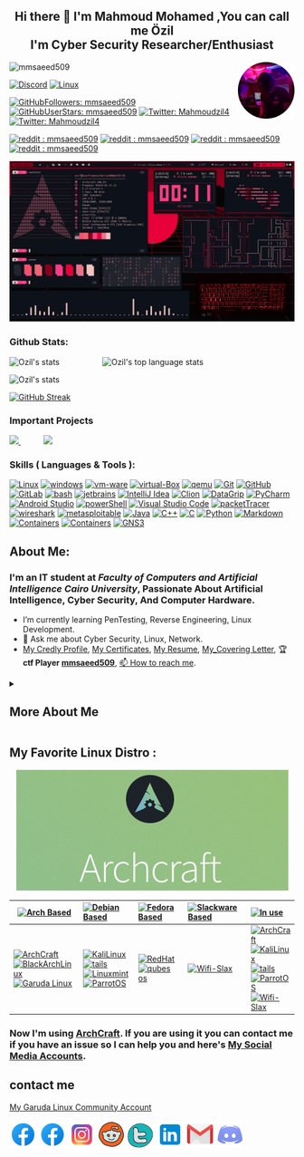 <h2 align="center">Hi there 👋 I'm Mahmoud Mohamed ,You can call me Özil<br /> I'm Cyber Security Researcher/Enthusiast </h3>


<img align="right" width="100" height="100" src="/Images/OZIL.png">

<p align="left"> <img src="https://komarev.com/ghpvc/?username=mmsaeed509&label=Profile%20views&color=informational&style=plastic" alt="mmsaeed509" /> </p> 

[![Discord](https://img.shields.io/badge/discord-Discord-05122A?style=plastic&logo=Discord&color=informational)](https://github.com/mmsaeed509/mmsaeed509/blob/f1a8d5798f105d7fb752b6267704c08376a2c0f5/discordAcc.md)
[![Linux](https://img.shields.io/badge/gitlab-mmsaeed509-05122A?style=plastic&logo=gitlab&logoColor=informational&color=informational)](https://gitlab.com/mmsaeed509)


[![GitHubFollowers: mmsaeed509](https://img.shields.io/github/followers/mmsaeed509?style=social)](https://github.com/mmsaeed509)
[![GitHubUserStars: mmsaeed509](https://img.shields.io/github/stars/mmsaeed509?style=social)](https://github.com/mmsaeed509)
[![Twitter: Mahmoudzil4](https://img.shields.io/twitter/follow/Mahmoudzil4?style=social)](https://twitter.com/Mahmoudzil4)
[![Twitter: Mahmoudzil4](https://img.shields.io/twitter/url?style=social&url=https%3A%2F%2Ftwitter.com%2FMahmoudzil4)](https://twitter.com/Mahmoudzil4)

[![reddit : mmsaeed509](https://img.shields.io/reddit/subreddit-subscribers/mmsaeed509?style=social)](https://www.reddit.com/user/mmsaeed509)
[![reddit : mmsaeed509](https://img.shields.io/reddit/user-karma/link/mmsaeed509?style=social)](https://www.reddit.com/user/mmsaeed509)
[![reddit : mmsaeed509](https://img.shields.io/reddit/user-karma/comment/mmsaeed509?style=social)](https://www.reddit.com/user/mmsaeed509)
[![reddit : mmsaeed509](https://img.shields.io/reddit/user-karma/combined/mmsaeed509?style=social)](https://www.reddit.com/user/mmsaeed509)

<!--  My LinuxDesktopSetup  -->

[![My-Linux-Setup](/gif/My-Linux-Setup.gif)](https://drive.google.com/file/d/1kZ2f0L3Fgm0dajaTGamLk5uDqKoYlFmC/view?usp=sharing)


<!--  My LinuxDesktopSetup  -->

### Github Stats:
<!--
            &nbsp; -> space
            &emsp; -> 4x(&nbsp;)
-->
<p align="left">
    <img height="165" src="https://github-readme-stats.vercel.app/api?username=mmsaeed509&count_private=true&include_all_commits=true&theme=tokyonight" alt="Ozil's stats" /> &emsp;&emsp;&emsp;&emsp;&nbsp;&nbsp;&nbsp;
    <img src="https://github-readme-stats.vercel.app/api/top-langs/?username=mmsaeed509&layout=compact&theme=tokyonight" alt="Ozil's top language stats" />
</p>

<p align="left">
    <img src="https://github-profile-trophy.vercel.app/?username=mmsaeed509&theme=darkhub&margin-w=15&margin-h=15&column=8&v=2" alt="Ozil's stats" />
</p>

<!--  -->

[![GitHub Streak](http://github-readme-streak-stats.herokuapp.com?user=mmsaeed509&theme=tokyonight&date_format=j%20M%5B%20Y%5D&border=1A1B27)](https://git.io/streak-stats)

### Important Projects
            
<a href="https://github.com/mmsaeed509/My-Linux-Customization">
  <img src="https://github-readme-stats.vercel.app/api/pin/?username=mmsaeed509&repo=My-Linux-Customization&layout=compact&theme=tokyonight" />
</a>
            &emsp;&emsp;&nbsp;&nbsp;
<a href="https://github.com/mmsaeed509/Ransomware">
  <img src="https://github-readme-stats.vercel.app/api/pin/?username=mmsaeed509&repo=Ransomware&layout=compact&theme=tokyonight" />
</a>  
            
            
</p>


<!--  -->


### Skills ( Languages & Tools ):
[![Linux](https://img.shields.io/badge/OS-Linux-05122A?style=plastic&logo=Linux&color=informational)](https://www.linux.org/)
[![windows](https://img.shields.io/badge/OS-windows-05122A?style=plastic&logo=windows&logoColor=informational&color=informational)](https://www.microsoft.com/en-us/windows)
[![vm-ware](https://img.shields.io/badge/VM-vmware-05122A?style=plastic&logo=vmware&color=informational)](https://www.vmware.com/mena.html)
[![virtual-Box](https://img.shields.io/badge/VM-virtual%20Box-05122A?style=plastic&logo=virtualBox&color=informational)](https://www.virtualbox.org/)
[![qemu](https://img.shields.io/badge/VM-qemu-05122A?style=plastic&logo=qemu&color=informational)](https://www.qemu.org/)
[![Git](https://img.shields.io/badge/git-Git-05122A?style=plastic&logo=git&color=informational)](https://git-scm.com/)
[![GitHub](https://img.shields.io/badge/tool-GitHub-05122A?style=plastic&logo=github&&color=informational)](https://github.com/)
[![GitLab](https://img.shields.io/badge/tool-GitLab-05122A?style=plastic&logo=gitlab&&color=informational)](https://gitlab.com/)
[![bash](https://img.shields.io/badge/Shell-Bash-informational?style=flat&logo=gnu-bash&color=informational)](https://www.gnu.org/software/bash/)
[![jetbrains](https://img.shields.io/badge/jetbrains-jetbrains-05122A?style=plastic&logo=jetbrains&color=informational)](https://www.jetbrains.com/)
[![IntelliJ Idea](https://img.shields.io/badge/jetbrains-IntelliJ%20Idea-05122A?style=plastic&logo=intellij-idea&color=informational)](https://www.jetbrains.com/idea/)
[![Clion](https://img.shields.io/badge/jetbrains-CLion-05122A?style=plastic&logo=clion&color=informational)](https://www.jetbrains.com/clion/)
[![DataGrip](https://img.shields.io/badge/jetbrains-DataGrip-05122A?style=plastic&logo=datagrip&color=informational)](https://www.jetbrains.com/datagrip/)
[![PyCharm](https://img.shields.io/badge/jetbrains-pycharm-05122A?style=plastic&logo=pycharm&color=informational)](https://www.jetbrains.com/pycharm/)
[![Android Studio](https://img.shields.io/badge/tool-Android%20Studio-05122A?style=plastic&logo=android-studio&color=informational)](https://developer.android.com/studio)
[![powerShell](https://img.shields.io/badge/Shell-powerShell-05122A?style=plastic&logo=powerShell&color=informational)](https://docs.microsoft.com/en-us/powershell/)
[![Visual Studio Code](https://img.shields.io/badge/tool-Visual%20Studio%20Code-05122A?style=plastic&logo=visual-studio-code&color=informational)](https://code.visualstudio.com/)
[![packetTracer](https://img.shields.io/badge/Cisco-packetTracer-05122A?style=plastic&logo=cisco&color=informational)](https://www.netacad.com/)
[![wireshark](https://img.shields.io/badge/Networking-wireshark-05122A?style=plastic&logo=wireshark&color=informational)](https://www.wireshark.org/)
[![metasploitable](https://img.shields.io/badge/HackingTools-metasploitable-05122A?style=plastic&logo=metasploitable&color=informational)](https://sourceforge.net/projects/metasploitable/files/Metasploitable2/)
[![Java](https://img.shields.io/badge/language-Java-05122A?style=plastic&logo=Java&color=informational)](https://www.java.com/en/)
[![C++](https://img.shields.io/badge/language-C++-05122A?style=plastic&logo=c%2B%2B&color=informational)](https://www.cprogramming.com/)
[![C](https://img.shields.io/badge/language-C-05122A?style=plastic&logo=c&color=informational)](https://www.cprogramming.com/)
[![Python](https://img.shields.io/badge/language-Python-05122A?style=plastic&logo=python&color=informational)](https://www.python.org/)
[![Markdown](https://img.shields.io/badge/language-Markdown-05122A?style=plastic&logo=markdown&color=informational)](https://www.markdownguide.org/)
[![Containers](https://img.shields.io/badge/Containers-Docker-05122A?style=plastic&logo=docker&color=informational)](https://www.docker.com/)
[![Containers](https://img.shields.io/badge/Containers-podman-05122A?style=plastic&logo=podman&color=informational)](https://podman.io/)
[![GNS3](https://img.shields.io/badge/Networking-GNS3-05122A?style=plastic&logo=gns&color=informational)](https://www.gns3.com/)

## About Me:
<!-- ![IMG_20210805_181827](https://github.com/mmsaeed509/mmsaeed509/blob/main/Images/ozil-Setup.jpg) -->

### I'm an IT student at *Faculty of Computers and Artificial Intelligence Cairo University*, Passionate About Artificial Intelligence, Cyber Security, And Computer Hardware. 
* I’m currently learning PenTesting, Reverse Engineering, Linux Development.
* 💬 Ask me about Cyber Security, Linux, Network.
* [My Credly Profile](https://www.credly.com/users/mahmoud-ahmed.f374e933), [My Certificates](Certifications_cv/), [My Resume](Certifications_cv/Mahmoud's%20Resume.pdf), [My_Covering Letter](/Certifications_cv/Mahmoud_CoveringLetter.pdf), 🏆 __ctf Player [mmsaeed509](https://cybertalents.com/dashboard)__, [📫 How to reach me](#contact-me).
<!-- START OF MORE ABOUT ME -->

<details>
   <summary><h2> More About Me </h2></summary>
<!--   <h1 align="center">More About Me  </h1> -->

![](/gif/meSetup.gif)

## My Favorite Youtube Channels : [![YouTube](https://img.icons8.com/color/48/000000/youtube--v1.png)](https://www.youtube.com/)
</br>

### *Tech & Cyber Security & Network & Linux & Programming Channels*

[![Ashraf Ayad](https://yt3.ggpht.com/LdRSJTE40aIW7h3RRCUtSU3WLgqyB8v28LYJLiBc68QEKOb_VVsH66JaTPBY7PCeaJCjjH9UfvA=s88-c-k-c0x00ffffff-no-rj)](https://www.youtube.com/channel/UCpv2k4bgoPJw1NXPBljDWpw)
[![David Bombal](https://yt3.ggpht.com/ytc/AKedOLTVmtLFnPv-D9wjVmCdD7bSmVSARDsKBxFeXoh5=s88-c-k-c0x00ffffff-no-rj)](https://www.youtube.com/c/DavidBombal)
[![NetworkChuck](https://yt3.ggpht.com/ytc/AKedOLTHjL08GyIUwy_6DxA3GtUzyPU1aOs2CwgNtuRJ4A=s88-c-k-c0x00ffffff-no-rj)](https://www.youtube.com/c/NetworkChuck)
[![John Hammond](https://yt3.ggpht.com/ytc/AKedOLSKaXhsJjVcucr6ZGs4aFaBu_Qy-oY5z1KBLVGh0Q=s88-c-k-c0x00ffffff-no-rj)](https://www.youtube.com/c/JohnHammond010)
[![Hak5](https://yt3.ggpht.com/ytc/AKedOLQLYwUybycVx47iqpJ-AbSCPACIltHBWax5J8-Uzg=s88-c-k-c0x00ffffff-no-rj)](https://www.youtube.com/channel/UC3s0BtrBJpwNDaflRSoiieQ)
[![ALFA Network Inc](https://yt3.ggpht.com/ytc/AKedOLQqCL-n54irXAaYTl_fAFJzeygWY-MrD4qN61Kg=s88-c-k-c0x00ffffff-no-rj)](https://www.youtube.com/alfanetworkinc)
[![Chris Titus Tech](https://yt3.ggpht.com/ytc/AKedOLTE8sCvbu2Gebpjlu_bX4YJxwFbnKai7m8zxWD05g=s88-c-k-c0x00ffffff-no-rj)](https://www.youtube.com/channel/UCg6gPGh8HU2U01vaFCAsvmQ)
[![TechHut](https://yt3.ggpht.com/TUoF-6QCUIKy6XgFtMG5FWi5FLVhtaUPtTOLvE7Ca3eJif1_RKBci07fKK-QvKxhC0HALEBH7Q=s88-c-k-c0x00ffffff-no-rj)](https://www.youtube.com/c/TechHutHD)
[![freeCodeCamp.org](https://yt3.ggpht.com/ytc/AKedOLTtJvQ1Vfew91vemeLaLdhjOwGx3tTBLlreK_QUyA=s88-c-k-c0x00ffffff-no-rj)](https://www.youtube.com/c/Freecodecamp)
[![Abdul Bari](https://yt3.ggpht.com/ytc/AKedOLQ0ZzmuKDUAnn9PnXylG707Oii6hd73U8rXbRGW=s88-c-k-c0x00ffffff-no-rj)](https://www.youtube.com/channel/UCZCFT11CWBi3MHNlGf019nw)
[![Ghassan Shobaki Computer Science Lectures](https://yt3.ggpht.com/ytc/AKedOLRziOyQOebV9TKKzlhnrOtR0vtXCcbVg3x-YQ83=s88-c-k-c0x00ffffff-no-rj)](https://www.youtube.com/channel/UCthr5rA6EA4c1S0L2OOiygA)
[![Linus Tech Tips](https://yt3.ggpht.com/ytc/AKedOLTK0y25C0RJiEngT1ae9mrZLXIortPD-DKQxOlRkw=s88-c-k-c0x00ffffff-no-rj)](https://www.youtube.com/channel/UCXuqSBlHAE6Xw-yeJA0Tunw)
[![ExplainingComputers](https://yt3.ggpht.com/U__DRmlaSCOXd6DLbo0luGSwy3QcWZ2qn3mKiopA_pGAc1-2IulmKBxf61WiAX5BLb-7nMylng8=s88-c-k-c0x00ffffff-no-rj)](https://www.youtube.com/channel/UCbiGcwDWZjz05njNPrJU7jA)
[![SavvyNik](https://yt3.ggpht.com/ytc/AKedOLSoSCjd3Z-XOmSwaQBRfF--xJubceEw7NGSODt0mA=s88-c-k-c0x00ffffff-no-rj)](https://www.youtube.com/channel/UC3yaWWA9FF9OBog5U9ml68A)
[![Tech Talk](https://yt3.ggpht.com/ytc/AKedOLTwzfvzibolhjN7T8079z65wsO0jcT9h0TrMhASbA=s88-c-k-c0x00ffffff-no-rj)](https://www.youtube.com/channel/UCKSI_yXeN8tp7oE7YHFNDrw)
[![EF - Linux Made Simple](https://yt3.ggpht.com/ytc/AKedOLTgRNtVazS9dUng0bQKKG7HSLgNWcrLrFSApYAK8g=s88-c-k-c0x00ffffff-no-rj)](https://www.youtube.com/channel/UCX_WM2O-X96URC5n66G-hvw)
[![The Linux Foundation](https://yt3.ggpht.com/ytc/AKedOLSBqsaJopctjWq-q-9cmPjDu3sUoYKGeZTuZ7wOd0w=s88-c-k-c0x00ffffff-no-rj)](https://www.youtube.com/channel/UCfX55Sx5hEFjoC3cNs6mCUQ)
[![Fireship](https://yt3.ggpht.com/ytc/AKedOLR5CDv14gL4DQ7I4gxIlBMY6u-CNsq2qfeev48R2g=s88-c-k-c0x00ffffff-no-rj)](https://www.youtube.com/c/Fireship/videos)
[![Computerphile](https://yt3.ggpht.com/ytc/AKedOLRIHOJ6csLm65iTTRAyXNdoiM4RVa3et7bsWLmqBg=s88-c-k-c0x00ffffff-no-rj)](https://www.youtube.com/channel/UC9-y-6csu5WGm29I7JiwpnA)
[![Clear Code](https://yt3.ggpht.com/aQ-U3cm79DzvECgOWdfZz6PIbf3xPMe3ZfCf5McgALiBUXJmYcDQPBavxjqHE4GOLLobsOIVIg=s88-c-k-c0x00ffffff-no-rj)](https://www.youtube.com/channel/UCznj32AM2r98hZfTxrRo9bQ)
[![Chris Titus Crypto](https://yt3.ggpht.com/_5f8hST3tx2XE99e_IKV6IIYrME0hAv7tjh8sjlPHhQ9w1RBzff-YeSix8OG16D_0rI1gIV5=s88-c-k-c0x00ffffff-no-rj)](https://www.youtube.com/c/ChrisTitusCrypto/videos)
[![https://www.youtube.com/user/TheYoctoProject](https://yt3.ggpht.com/ytc/AKedOLRfNp21jIjDtIMDjZ_eFh5GbjMUD8Es1ml9r12M=s88-c-k-c0x00ffffff-no-rj)](https://www.youtube.com/user/TheYoctoProject)

### *Gaming & Setup & Review Channels*

[![Jarrod'sTech](https://yt3.ggpht.com/ytc/AKedOLQHi6TAHmHUwAqdCwj_3688KLEHkXxYEhUvnuv1Kg=s88-c-k-c0x00ffffff-no-rj)](https://www.youtube.com/channel/UC2Rzju32yQPkQ7oIhmeuLwg)
[![Tech Quotes](https://yt3.ggpht.com/ytc/AKedOLQV1IhA89LrDlUyXcVLOhyYHanHLIkG0p-SsKaN=s88-c-k-c0x00ffffff-no-rj)](https://www.youtube.com/channel/UCsAPtCbNnz436DaAr9S3jUw)
[![EPIC HARDWARE](https://yt3.ggpht.com/ytc/AKedOLT6N1RBKVw9lwigR2RF7z59F9XSwtDmlx7idVV8=s88-c-k-c0x00ffffff-no-rj)](https://www.youtube.com/channel/UC-MKe5ZS6BoXYfSIyP8puCg/featured)
[![سنكرة SANKARA](https://yt3.ggpht.com/ytc/AKedOLQ341O5dYPL0sZVkhmaj22Sr7iNYMC33w1f3KFuUQ=s88-c-k-c0x00ffffff-no-rj)](https://www.youtube.com/channel/UCNR623NFV3DbWpPTrA8cI_A)
[![Omardizer | عمرديزر](https://yt3.ggpht.com/ytc/AKedOLSHnYVS6_m1nE_EKdL8RqlADPkAc3uJh5CbUg1-gg=s88-c-k-c0x00ffffff-no-rj)](https://www.youtube.com/channel/UC1FYFqgdW_1LueJTmXn-8cg)
[![Matthew Moniz](https://yt3.ggpht.com/ytc/AKedOLT6qjOpmSn_Ynm9GpnWYBKyjEcpyjNS8P_B6qvvTRM=s88-c-k-c0x00ffffff-no-rj)](https://www.youtube.com/channel/UCVlMUh4WsDQvOxCJJXmWwdw)
[![D7MAS](https://yt3.ggpht.com/ytc/AKedOLT-UnUemVOnYosajnP-1NRIGEHRvD0CmGbH6rRu=s88-c-k-c0x00ffffff-no-rj)](https://www.youtube.com/user/SgtDhmas/channels)
[![Arabhardware - عرب هاردوير](https://yt3.ggpht.com/ytc/AKedOLSZPULXksuZCTCZKhEttms9Fyfl0AKbfQ7IRBnFtA=s88-c-k-c0x00ffffff-no-rj)](https://www.youtube.com/channel/UC4hJegNmN0gKiJMgVk3icHg)
[![Cambotar | كمبوطر ](https://yt3.ggpht.com/fsy0MPpnKZE2xBSrOJTbhtdOyBTGX0sq8gRmfE2CmXluga3WLI_FiIhyx4DMsyOXbQSUJEnQ=s88-c-k-c0x00ffffff-no-rj)](https://www.youtube.com/channel/UC-BZxIdlztx9bvptinxpnlg)
[![DIY Perks](https://yt3.ggpht.com/ytc/AKedOLS6UPNPQPwGeEU9cSybQQ9e3TiPAe7yyUu4eMcMRQ=s88-c-k-c0x00ffffff-no-rj)](https://www.youtube.com/c/DIYPerks)
[![Android Basha | أندرويد باشا](https://yt3.ggpht.com/gpNF-Hqc8iZJYgIxpRtWVB3K4-v0-yGjl5nxyDKmgS7UigeiW0V9M2T46D__j9ZNN1Xnc0G2=s88-c-k-c0x00ffffff-no-rj)](https://www.youtube.com/c/AndroidBasha)
[![Camera Basha | كاميرا باشا](https://yt3.ggpht.com/ytc/AKedOLTnyxq2_98g8qFyiTr1XBwVBLDKDUDEN_usWWNf=s88-c-k-c0x00ffffff-no-rj)](https://www.youtube.com/channel/UCSg5-KvujMNs7nOj4WgLt3g)
[![Gaming Basha | جيمنج باشا](https://yt3.ggpht.com/zLeFfYO3_5AIhs_Oc2duuP6PS6-cb_Mz_7HYl__62PTeMuU3F8AQmOAt8HIR743HMNonkrLB=s88-c-k-c0x00ffffff-no-rj)](https://www.youtube.com/channel/UCIWgNj19ia7sR7cxJkIKsLw)
[![Salah G. Hamed](https://yt3.ggpht.com/4m4tlROMNFvfCASbhN0sHwLC3kdz1XAKhz75zrH1qzOTzNdKq7AdjeqCiss1JVCvY8EpSrOuaw=s88-c-k-c0x00ffffff-no-rj)](https://www.youtube.com/user/SalahSelwady)
[![Mustafa El-Feki - مصطفى الفقي](https://yt3.ggpht.com/5ZlPWfV6nIWIN9Lcc9mOdJgf514it0ir675qlUvnq3_awpBZyILPSQa_NwZcxFbaoUNaxrhyaA=s88-c-k-c0x00ffffff-no-rj)](https://www.youtube.com/channel/UCIij97kWTAKuVPE1DBlZvaw)
[![Designs By IFR](https://yt3.ggpht.com/ytc/AKedOLQ5yPJN3daHYRh68muDONqKbB7gfwC9-1CFaLw2aw=s88-c-k-c0x00ffffff-no-rj)](https://www.youtube.com/channel/UCV11AccJeiMX4ZyHErV2oPw)
[![UTD Saudi فيصل السيف ](https://yt3.ggpht.com/ytc/AKedOLTOGUUJZWTSApSvJpSo8q6b3LNPtd-1fg5m4W7R=s88-c-k-c0x00ffffff-no-rj)](https://www.youtube.com/c/uptodateksa2)
[![ARTech](https://yt3.ggpht.com/ZWhXvV_0DwYkPnvT4eDbnnYjzMi2kT_Lh_d7tjXWdZ8sXJAXlrKeJspDaNNk3XZSR4EuRQyC=s88-c-k-c0x00ffffff-no-rj)](https://www.youtube.com/channel/UCaTeZaCUYuwRTpyPFoLCtWA)
[![AHW Esports](https://yt3.ggpht.com/ytc/AKedOLQ6Iuums2QHcaGkVlLYwDQaSz8GpPbDi9KHIh3X=s88-c-k-c0x00ffffff-no-rj)](https://www.youtube.com/channel/UCmFHCQfTa4i39pyW1_agCaw)
[![ARGamez](https://yt3.ggpht.com/Iw1So2MUVIU6DSD-zK_R6UBM7DgCTX2V356IFYwrtze_4pceVHeXXcfO5v2f9DOTy4I00h7jdIA=s88-c-k-c0x00ffffff-no-rj)](https://www.youtube.com/channel/UCb5Gfvwr0sfG-tudqYc_tBg)
[![AHW Benchmarks](https://yt3.ggpht.com/DmkfZVEGqOM4lpV_fhZvKJ5FJb3ZCRoTZOQGXEyo3saSEDj7QCMC0qs4ahvnx5uyRli3hU8pOjs=s88-c-k-c0x00ffffff-no-rj)](https://www.youtube.com/channel/UC6xR50My4y5gDZK_OhkuKEA)
[![Yalla League](https://yt3.ggpht.com/ytc/AKedOLS0w_8aVifUZSsoqmQME89_5qpUbc2s9IPsOLIO=s88-c-k-c0x00ffffff-no-rj)](https://www.youtube.com/channel/UCWJWmv4WsHTYEcGCh0MI_yA)

###   *JetBrains Channels*

[![JetBrainsTV](https://yt3.ggpht.com/ytc/AKedOLTqWbbqTs-obiyFw5ZDvKGYXHnaSU6kY0ciqw0oFw=s88-c-k-c0x00ffffff-no-rj)](https://www.youtube.com/user/JetBrainsTV/channels)
[![IntelliJ IDEA by JetBrains](https://yt3.ggpht.com/ytc/AKedOLR7gbzR0xhCIkhUAzw6lBiMvYUg7GSUEB3rrpiNYg=s88-c-k-c0x00ffffff-no-rj)](https://www.youtube.com/user/intellijideavideo)
[![PyCharm by JetBrains](https://yt3.ggpht.com/ytc/AKedOLQDA1klp1_3RHR-OF04DbnzSUxILe9uazyHsAjP=s88-c-k-c0x00ffffff-no-rj)](https://www.youtube.com/channel/UCak6beUTLlVmf0E4AmnQkmw)
[![nodiagnosticrequired](https://yt3.ggpht.com/ytc/AKedOLTum-rqqyQ5acBWoAb2qe4lduyZ4TtBqne9HLc2=s88-c-k-c0x00ffffff-no-rj)](https://www.youtube.com/channel/UCJZdS1wIqASD1MVrJyX8M2Q)
[![Kotlin by JetBrains](https://yt3.ggpht.com/QfykgcpEnn5dDj_yG8NwtcQiSiSSZuT091pzEACtBECGh7xuVydpV2l6rEw1IJB0kzLQaTKnfg=s88-c-k-c0x00ffffff-no-rj)](https://www.youtube.com/channel/UCP7uiEZIqci43m22KDl0sNw)
[![JetBrains Techlab](https://yt3.ggpht.com/f_aCqHDN3fXJ_T0HEvHyyRYoy4Z0zQ-whlVtXumhYrtRNMvZSL5bj9Mfj0y9iKxPFH--g6jP=s88-c-k-c0x00ffffff-no-rj)](https://www.youtube.com/channel/UCU1w5Rx4bnDjw6kh3qFdTbg)


### *Scientific Channels*

[![anaHr](https://yt3.ggpht.com/ytc/AKedOLSmlT3YjOGm8ULjUARe8daZkRzom1zqT5KH6iKE=s88-c-k-c0x00ffffff-no-rj)](https://www.youtube.com/c/anaHr)
[![Khan Academy](https://yt3.ggpht.com/ytc/AKedOLTYTpeOiL8n_l9gepDh3m3vczvElfHZO-BR6oAf=s88-c-k-c0x00ffffff-no-rj)](https://www.youtube.com/c/khanacademy)
[![PowerCert Animated Videos](https://yt3.ggpht.com/ytc/AKedOLRhwNZCszdNIave6ukHo3xv4fMR2zdW1Fl_TS8Lcg=s88-c-k-c0x00ffffff-no-rj)](https://www.youtube.com/channel/UCJQJ4GjTiq5lmn8czf8oo0Q)

### *FootBall & Entertainment & Economics and Others Channels*

[![INNA](https://yt3.ggpht.com/TD2TM2BSF2OfaDqsvSHxulpvfQ3xy5EsQ_9tg-a9Quni2Aw0lFCfJI6MjKT3jrO6ms-0k0n8ZDw=s88-c-k-c0x00ffffff-no-rj)](https://www.youtube.com/c/Inna/channels)
[![D7CAR](https://yt3.ggpht.com/ytc/AKedOLRtKz-dCpEF91uuzhn7RrYNHWETvcFzOwvK6e21=s88-c-k-c0x00ffffff-no-rj)](https://www.youtube.com/channel/UCjqr3uXUOoOCqzbzG4Ng_Ag)
[![ElKaweer - الكوير ](https://yt3.ggpht.com/ytc/AKedOLQXHr3-Z9hZiWcA7jUS_O4VpGD4l2CTpX9nveyiXw=s88-c-k-c0x00ffffff-no-rj)](https://www.youtube.com/channel/UCvRbdoDaIeiY6umPJg1L0KA)
[![Mamdouh NasrAllah](https://yt3.ggpht.com/ytc/AKedOLQrZVs2tAtB3vHZyByEdT38Li-o_NI2okjGIFe3Bg=s88-c-k-c0x00ffffff-no-rj)](https://www.youtube.com/channel/UC9c89meMU-ES5hb3CVAgIjQ)
[![MNEU](https://yt3.ggpht.com/Y04vRk57lxiqPaiz8SXglGX_dmAweusWyYfKVti4JWS45MJKcenBJZS-vTBDLMprewIKQkK4=s88-c-k-c0x00ffffff-no-rj)](https://www.youtube.com/user/NasrAllah99)
[![Omar Abdelrahim](https://yt3.ggpht.com/ytc/AKedOLR3JfcX0JwLPG3I2bV2D8i2xo1khQpzXFwFX4pM=s88-c-k-c0x00ffffff-no-rj)](https://www.youtube.com/channel/UCxmEEGYXJkgJJO12nJhXl5g)
[![اقتصاد الكوكب](https://yt3.ggpht.com/ytc/AKedOLTjvlaBHO_gyhx9dtAajhJrb75u_Y--YtMhfrTTzg=s88-c-k-c0x00ffffff-no-rj)](https://www.youtube.com/channel/UCjMdgUQQM68S7tdXspE45Ag)
[![المخبر الاقتصادي - Mokhbir Eqtisadi](https://yt3.ggpht.com/ytc/AKedOLQ4Kib6pue0ajUUgXRJiMZI6dbZt7qgLVn3EXbB_g=s88-c-k-c0x00ffffff-no-rj)](https://www.youtube.com/c/MokhbirEqtisadi)
[![German Football](https://yt3.ggpht.com/ytc/AKedOLTKQ0Ujgoi92io1hNgN56iSvZmyM_bYCxTwqKy2=s88-c-k-c0x00ffffff-no-rj)](https://www.youtube.com/c/GermanFootball)
[![Bundesliga](https://yt3.ggpht.com/ytc/AKedOLQRRttxgURK4xqE0A-GcFZlEhxL5skaKlYLjZtOyg=s88-c-k-c0x00ffffff-no-rj)](https://www.youtube.com/bundesligatv)
[![beIN SPORTS](https://yt3.ggpht.com/ytc/AKedOLT3ruHgMaBrdKn9IJwUZQen-8BlZeOy4J_2zG4gOw=s88-c-k-c0x00ffffff-no-rj)](https://www.youtube.com/c/beINSPORTS/channels)
[![Ahmed El-Beheiry_أحمد بحيري](https://yt3.ggpht.com/ytc/AKedOLQsNi7da9g2qpuKXGzpqOOygUjWrtyILMv9aJo5=s88-c-k-c0x00ffffff-no-rj)](https://www.youtube.com/c/AhmedBehiry)
[![Alshakhanah Alshangy](https://yt3.ggpht.com/ytc/AKedOLSPRlknL8LrgAuFmCpqTDQZYXGmSiCuqWRlJNItAg=s88-c-k-c0x00ffffff-no-rj)](https://www.youtube.com/c/AlshakhanahAlshangy)
[![محمد عدنان Mohamad Adnan](https://yt3.ggpht.com/ytc/AKedOLSz8tiRdtqVlfndyVVxqJczA5qvz95fcBa22smdiQ=s88-c-k-c0x00ffffff-no-rj)](https://www.youtube.com/channel/UCxUPU7lI249SW_j5WgByJRA)
[![FC Bayern Munich](https://yt3.ggpht.com/bUoqRSR8mGhGwTX0rPgsFUNAaDM2yZacgYOoSYtuv21-GXOGeDehD5glMD3S50YOsGYIvgsMWA=s88-c-k-c0x00ffffff-no-rj)](https://www.youtube.com/c/fcbayern)
[![AL HASHIM - حسن هاشم](https://yt3.ggpht.com/ytc/AKedOLRHEPdYBD51TTzHSz136-MfO561azOeXisW-7zA=s88-c-k-c0x00ffffff-no-rj)](https://www.youtube.com/channel/UCN1Lyow-3R4jtN-cddDd_eQ)
[![AJ+ كبريت](https://yt3.ggpht.com/ytc/AKedOLRy_PEs6XEYxfQJy6B95qNSsOxDCHvgOSvdtaROFQ=s88-c-k-c0x00ffffff-no-rj)](https://www.youtube.com/channel/UC-4KnPMmZzwAzW7SbVATUZQ)
[![Elplatform - البلاتفورم](https://yt3.ggpht.com/ytc/AKedOLSujrhOtYxqMPmw-aFK_x5qnAkMA49hhVI_F1fV=s88-c-k-c0x00ffffff-no-rj)](https://www.youtube.com/channel/UCO6ST5lJ_wsVIM_6cBiqUvw)
[![يحيى عزام](https://yt3.ggpht.com/tUkNM2gRl7xKoS13i90fnJciObw-9UpXyRtnCAo0Sc8LeGlnayu7lR8dfA8DEoZGwIxim0DMjQ=s88-c-k-c0x00ffffff-no-rj)](https://www.youtube.com/c/YayaAzzam/channels)
[![EL BALF - الاسطى عبده الـبلــف](https://yt3.ggpht.com/3gUKyrmv33zdTHI39Nc4c985bG8UIhJT-KWu9BbxZyXiA-luhmG-qDRZn6ujcTfsaNAFIEFtAg=s88-c-k-c0x00ffffff-no-rj)](https://www.youtube.com/channel/UCyzSRvqm6AVuNtYOMNYEA0Q)
[![YAYA Gaming - العب يا نووب](https://yt3.ggpht.com/ytc/AKedOLSoUpnkvIV_CprQt6P2hyo-bxQW1vaA6uZ6gWn_Qs8=s88-c-k-c0x00ffffff-no-rj)](https://www.youtube.com/channel/UCh6Vd2V_fKhmTYAfeHcOI2A)
[![Premium League](https://yt3.ggpht.com/HOainx3zIByvlAipc0YVLRe67da0G6dxcbDyX-M72Z-SALSnWVWtcMRIn1lsvBDruySYtabL=s88-c-k-c0x00ffffff-no-rj)](https://www.youtube.com/c/PremiumLeagueTV/videos)
[![Saba7o Korah - صباحو كورة](https://yt3.ggpht.com/-bSgg-gyXAA8AGNdJAwHkFD_-VhtCnJ1VwrPUvkZ_jXlLs74WnZ8f1L6kn6GBcydjNBoBcJT=s88-c-k-c0x00ffffff-no-rj)](https://www.youtube.com/channel/UCAIxr4DpLZH-Iih4mlbLjiA)
[![El Hareef - الحريف](https://yt3.ggpht.com/ytc/AKedOLSiUZxr8rJ2F8BiE0dm1x1F6RibgZV1lAFx0Sk48Q=s88-c-k-c0x00ffffff-no-rj)](https://www.youtube.com/channel/UCNbLomUt7UkAUKOxByVKVtA)
[![Ahmad Tawfik](https://yt3.ggpht.com/ytc/AKedOLRBS5tBVujA93gHIdJHOQVqSLT4uhH1aeR-ugveJw=s88-c-k-c0x00ffffff-no-rj)](https://www.youtube.com/channel/UCVMeoYAy4w09_pQycgl7z7Q/featured)
[![الغافري QQQ](https://yt3.ggpht.com/hfE2Rl8nhT0iMhzdbuoc5OJdpYuzRY-fwoQdIS4d0f7_qUHx1JkJHe-ctd-VWsDva--c8RJr-A=s88-c-k-c0x00ffffff-no-rj)](https://www.youtube.com/channel/UCeriWoRVWMHXBbo-FNG-0GQ)

## My Tools As A Black Theme 🖤

![Tools As A Black theme](/Images/Black-Theme_Setup.jpg)


## [My Setup](/MySetup/README.md)

![](/gif/setup.gif)

## [My Desktop](https://github.com/mmsaeed509/My-Linux-Customization/tree/main/Images)
![](/gif/LinuxDesktop.gif)


## Games & Hobbies :
Games :

![stronghold crusader](https://img.icons8.com/fluency/48/000000/crusader.png)
![valorant](https://img.icons8.com/color/48/000000/valorant.png)
![FIFA](https://img.icons8.com/color/48/000000/fifa18.png)
![pes](https://img.icons8.com/officel/16/000000/football2--v1.png)
![gta](https://img.icons8.com/ios-filled/50/000000/rockstar-games.png)
![gta-grand](https://img.icons8.com/dusk/50/000000/grand-theft-auto-v.png)
![Hulk](https://img.icons8.com/color/48/000000/hulk.png)

Hobbies : 

![music](https://img.icons8.com/fluency/48/000000/apple-music.png)
![football](https://img.icons8.com/ios/50/000000/goalkeeper-with-net.png)
![sport](https://img.icons8.com/color/48/000000/running--v1.png)
![wwe](https://img.icons8.com/color/48/000000/championship-belt.png)
![pc building](https://img.icons8.com/fluency/48/000000/pc-on-desk.png)


## Favorite National Team & Team :      

&emsp;&emsp;&emsp;&emsp;&emsp;&emsp;&emsp;&emsp;&emsp;&emsp;&nbsp;&nbsp;&nbsp;&nbsp; **Germany 🇩🇪**  &emsp;&emsp;&emsp;&emsp;&emsp;&emsp;&emsp;&emsp;&emsp;&emsp;&emsp;&emsp;&emsp;&emsp;&emsp;&emsp;&emsp;&emsp;&emsp;&emsp;&emsp;&emsp;&emsp;&emsp;&emsp;**FC Bayern München ❤️❤️**

<p align="center">
    <img height="165" src="/Images/dfb_team.png" alt="Germany 🇩" />
       &emsp;&emsp;&emsp;&emsp;&emsp;&emsp;&emsp;&emsp;&emsp;&emsp;&emsp;&emsp;&emsp;&emsp;&emsp;&emsp;&emsp;&emsp;&emsp;&emsp;&emsp;&emsp;&emsp;&emsp;
    <img height="135" src="/Images/fcbayern.png" alt="FC Bayern München ❤️❤️" />
</p>

</details>


<!-- END OF MORE ABOUT ME -->


## My Favorite Linux Distro :
<p align="center">
<a href="https://archcraft.io/">
  <img src="/Images/ArchCraft.png" />
</a>
<p/>



|[![Arch Based](https://img.shields.io/badge/OS-ArchBased-05122A?style=plastic&logo=ArchLinux&color=informational&style=for-the-badge)](https://archlinux.org/) | [![Debian Based](https://img.shields.io/badge/OS-DebianBased-05122A?style=plastic&logo=debian&color=informational&style=for-the-badge)](https://www.debian.org/) | [![Fedora Based](https://img.shields.io/badge/OS-FedoraBased-05122A?style=plastic&logo=Fedora&color=informational&style=for-the-badge)](https://getfedora.org/) | [![Slackware Based](https://img.shields.io/badge/OS-SlackwareBased-05122A?style=plastic&logo=Slackware&color=informational&style=for-the-badge)](http://www.slackware.com/) |[![In use](https://img.shields.io/badge/OS-In%20use-05122A?style=plastic&logo=linux&color=informational&style=for-the-badge)](https://www.linux.org/) | 
| -----------|:-------------|:-------------|:----------------|:----------|
|[![ArchCraft](https://img.shields.io/badge/OS-ArchCraft-05122A?style=plastic&logo=ArchLinux&color=informational&logoColor=green)](https://archcraft.io/) </br> [![BlackArchLinux](https://img.shields.io/badge/OS-blackarchLinux-05122A?style=plastic&logo=ArchLinux&logoColor=black&color=informational)](https://blackarch.org/)</br> [![Garuda Linux](https://img.shields.io/badge/OS-GarudaLinux-05122A?style=plastic&logo=ArchLinux&color=informational&logoColor=important)](https://garudalinux.org/)| [![KaliLinux](https://img.shields.io/badge/OS-KaliLinux-05122A?style=plastic&logo=KaliLinux&color=informational)](https://www.kali.org/) </br> [![tails](https://img.shields.io/badge/OS-Tails%20OS-05122A?style=plastic&logo=tails&color=informational)](https://tails.boum.org/) </br> [![Linuxmint](https://img.shields.io/badge/OS-Linuxmint-05122A?style=plastic&logo=Linuxmint&color=informational)](https://linuxmint.com/) </br> [![ParrotOS](https://img.shields.io/badge/OS-ParrotOS-05122A?style=plastic&logo=debian&color=informational)](https://parrotsec.org/) | [![RedHat](https://img.shields.io/badge/OS-Red%20Hat-05122A?style=plastic&logo=RedHat&color=informational&logoColor=red)](https://www.redhat.com/en) </br> [![qubes os](https://img.shields.io/badge/OS-QubesOS-05122A?style=plastic&logo=QubesOS&color=informational)](https://www.qubes-os.org/) | [![Wifi-Slax](https://img.shields.io/badge/OS-WifiSlax-05122A?style=plastic&logo=slackware&color=informational)](https://www.wifislax.com/) | [![ArchCraft](https://img.shields.io/badge/OS-ArchCraft-05122A?style=plastic&logo=ArchLinux&color=informational&logoColor=green)](https://archcraft.io/) </br> [![KaliLinux](https://img.shields.io/badge/OS-KaliLinux-05122A?style=plastic&logo=KaliLinux&color=informational)](https://www.kali.org/) </br> [![tails](https://img.shields.io/badge/OS-Tails%20OS-05122A?style=plastic&logo=tails&color=informational)](https://tails.boum.org/) </br> [![ParrotOS](https://img.shields.io/badge/OS-ParrotOS-05122A?style=plastic&logo=debian&color=informational)](https://parrotsec.org/) </br> [![Wifi-Slax](https://img.shields.io/badge/OS-WifiSlax-05122A?style=plastic&logo=slackware&color=informational)](https://www.wifislax.com/)|




### Now I'm using [ArchCraft](https://archcraft.io/). If you are using it you can contact me if you have an issue so I can help you and here's [My Social Media Accounts](#contact-me).

<!-- # More About Me: -->

## contact me
[My Garuda Linux Community Account](https://forum.garudalinux.org/u/mmsaeed509/)

[![facebook](/Images/facebook-new.png)](https://www.facebook.com/engrody.linux.5/)
[![facbook](/Images/facebook-new.png)](https://www.facebook.com/profile.php?id=100051122386367)
[![instagram](/Images/instagram-new.png)](https://www.instagram.com/mmsaeed509/)
[![Reddit](/Images/reddit--v4.png)](https://www.reddit.com/user/mmsaeed509)
[![tewtter](/Images/old-twitter-logo.png)](https://twitter.com/Mahmoudzil4)
[![linkedin](/Images/linkedin.png)](https://www.linkedin.com/in/mahmoud-mohamed-said-ahmed-a934b21a5/?fbclid=IwAR0Rd44zZ5v5k6AYz5sgWESonJiUTbAza0oYKxxJsXieK8Muvia59vu-0io)
[![gmail](/Images/gmail--v1.png)](https://github.com/mmsaeed509/mmsaeed509/blob/79a3c3230d9a432559ed6d854edf9f82b8f08005/mail.md)
[![Discord](/Images/discord-logo.png)](https://github.com/mmsaeed509/mmsaeed509/blob/9db1dd287170134273978d20595d3ab671323bd2/discordAcc.md)
